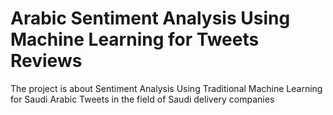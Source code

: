 # Arabic Sentiment Analysis Using Machine Learning for Tweets Reviews

The project is about Sentiment Analysis Using Traditional Machine Learning for Saudi Arabic Tweets in the field of Saudi delivery companies 
